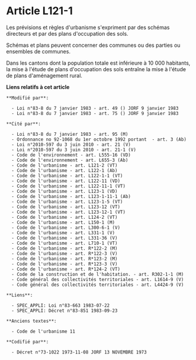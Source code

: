 # Article L121-1

Les prévisions et règles d'urbanisme s'expriment par des schémas directeurs et par des plans d'occupation des sols.

Schémas et plans peuvent concerner des communes ou des parties ou ensembles de communes.

Dans les cantons dont la population totale est inférieure à 10 000 habitants, la mise à l'étude de plans d'occupation des
sols entraîne la mise à l'étude de plans d'aménagement rural.

**Liens relatifs à cet article**

	**Modifié par**:

	  - Loi n°83-8 du 7 janvier 1983 - art. 49 () JORF 9 janvier 1983
	  - Loi n°83-8 du 7 janvier 1983 - art. 75 () JORF 9 janvier 1983

	**Cité par**:

	  - Loi n°83-8 du 7 janvier 1983 - art. 95 (M)
	  - Ordonnance no 92-1068 du 1er octobre 1992 portant  - art. 3 (Ab)
	  - Loi n°2010-597 du 3 juin 2010 - art. 21 (V)
	  - Loi n°2010-597 du 3 juin 2010 - art. 21-1 (V)
	  - Code de l'environnement - art. L555-16 (VD)
	  - Code de l'environnement - art. L655-3 (Ab)
	  - Code de l'urbanisme - art. L121-2 (VT)
	  - Code de l'urbanisme - art. L122-1 (Ab)
	  - Code de l'urbanisme - art. L122-1-1 (VT)
	  - Code de l'urbanisme - art. L122-11 (VD)
	  - Code de l'urbanisme - art. L122-11-1 (VT)
	  - Code de l'urbanisme - art. L123-1 (VD)
	  - Code de l'urbanisme - art. L123-1-11-1 (Ab)
	  - Code de l'urbanisme - art. L123-1-5 (VT)
	  - Code de l'urbanisme - art. L123-12 (VT)
	  - Code de l'urbanisme - art. L123-12-1 (VT)
	  - Code de l'urbanisme - art. L124-2 (VT)
	  - Code de l'urbanisme - art. L150-1 (M)
	  - Code de l'urbanisme - art. L300-6-1 (V)
	  - Code de l'urbanisme - art. L331-1 (V)
	  - Code de l'urbanisme - art. L331-36 (V)
	  - Code de l'urbanisme - art. L710-1 (VT)
	  - Code de l'urbanisme - art. R*122-2 (M)
	  - Code de l'urbanisme - art. R*122-3 (V)
	  - Code de l'urbanisme - art. R*123-2 (M)
	  - Code de l'urbanisme - art. R*123-3 (V)
	  - Code de l'urbanisme - art. R*124-2 (VT)
	  - Code de la construction et de l'habitation. - art. R302-1-1 (M)
	  - Code général des collectivités territoriales - art. L1614-9 (V)
	  - Code général des collectivités territoriales - art. L4424-9 (V)

	**Liens**:

	  - SPEC_APPLI: Loi n°83-663 1983-07-22
	  - SPEC_APPLI: Décret n°83-851 1983-09-23

	**Anciens textes**:

	  - Code de l'urbanisme 11

	**Codifié par**:

	  - Décret n°73-1022 1973-11-08 JORF 13 NOVEMBRE 1973

